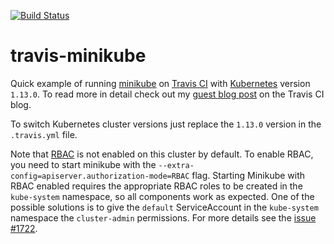 [![Build Status](https://travis-ci.org/LiliC/travis-minikube.svg?branch=master)](https://travis-ci.org/LiliC/travis-minikube)

# travis-minikube

Quick example of running [minikube](https://github.com/kubernetes/minikube) on [Travis CI](https://travis-ci.org/) with [Kubernetes](https://github.com/kubernetes/kubernetes) version `1.13.0`.
To read more in detail check out my [guest blog post](https://blog.travis-ci.com/2017-10-26-running-kubernetes-on-travis-ci-with-minikube) on the Travis CI blog.

To switch Kubernetes cluster versions just replace the `1.13.0` version in the `.travis.yml` file.

Note that [RBAC](https://kubernetes.io/docs/reference/access-authn-authz/rbac/) is not enabled on this cluster by default. To enable RBAC, you need to start minikube with the `--extra-config=apiserver.authorization-mode=RBAC` flag.
Starting Minikube with RBAC enabled requires the appropriate RBAC roles to be created in the `kube-system` namespace, so all components work as expected. One of the possible solutions is to give the `default` ServiceAccount in the `kube-system` namespace the `cluster-admin` permissions. For more details see the [issue #1722](https://github.com/kubernetes/minikube/issues/1722).

